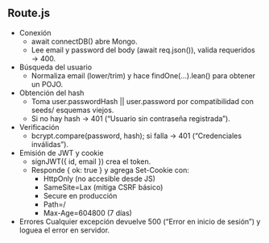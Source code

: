 ## Route.js
- Conexión
  - await connectDB() abre Mongo.
  - Lee email y password del body (await req.json()), valida requeridos → 400.
- Búsqueda del usuario
  - Normaliza email (lower/trim) y hace findOne(...).lean() para obtener un POJO.
- Obtención del hash
  - Toma user.passwordHash || user.password por compatibilidad con seeds/ esquemas viejos.
  - Si no hay hash → 401 (“Usuario sin contraseña registrada”).
- Verificación
  - bcrypt.compare(password, hash); si falla → 401 (“Credenciales inválidas”).
- Emisión de JWT y cookie
  - signJWT({ id, email }) crea el token.
  - Responde { ok: true } y agrega Set-Cookie con:
    - HttpOnly (no accesible desde JS)
    - SameSite=Lax (mitiga CSRF básico)
    - Secure en producción
    - Path=/
    - Max-Age=604800 (7 días)
- Errores
  Cualquier excepción devuelve 500 (“Error en inicio de sesión”) y loguea el error en servidor.
